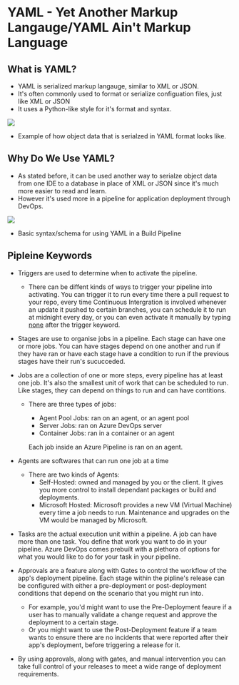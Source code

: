# YAML - Yet Another Markup Langauge/YAML Ain't Markup Language

## What is YAML?

- YAML is serialized markup langauge, similar to XML or JSON.
- It's often commonly used to format or serialize configuation files, just like XML or JSON
- It uses a Python-like style for it's format and syntax.

![](https://cdn.ttgtmedia.com/rms/onlineImages/itops-yaml_code_7_mobile.png)

- Example of how object data that is serialzed in YAML format looks like.

## Why Do We Use YAML?

- As stated before, it can be used another way to serialze object data from one IDE to a database in place of XML or JSON since it's much more easier to read and learn.
- However it's used more in a pipeline for application deployment through DevOps.

![](https://www.dotnetcurry.com/images/devops/yaml-cicd/image-4.png?w=321&h=218)

- Basic syntax/schema for using YAML in a Build Pipeline

## Pipleine Keywords

- Triggers are used to determine when to activate the pipeline.
  - There can be diffent kinds of ways to trigger your pipeline into activating. You can trigger it to run every time there a pull request to your repo, every time Continuous Intergration is involved whenever an update it pushed to certain branches, you can schedule it to run at midnight every day, or you can even activate it manually by typing <ins>none</ins> after the trigger keyword.

- Stages are use to organise jobs in a pipeline. Each stage can have one or more jobs. You can have stages depend on one another and run if they have ran or have each stage have a condition to run if the previous stages have their run's sucucceded.

- Jobs are a collection of one or more steps, every pipeline has at least one job. It's also the smallest unit of work that can be scheduled to run. Like stages, they can depend on things to run and can have contitions.
  - There are three types of jobs:
    - Agent Pool Jobs: ran on an agent, or an agent pool
    - Server Jobs: ran on Azure DevOps server
    - Container Jobs: ran in a container or an agent

    Each job inside an Azure Pipeline is ran on an agent.

- Agents are softwares that can run one job at a time
  - There are two kinds of Agents:
    - Self-Hosted: owned and managed by you or the client. It gives you more control to install dependant packages or build and deployments.
    - Microsoft Hosted: Microsoft provides a new VM (Virtual Machine) every time a job needs to run. Maintenance and upgrades on the VM would be managed by Microsoft.

- Tasks are the actual execution unit within a pipeline. A job can have more than one task. You define that work you want to do in your pipeline. Azure DevOps comes prebuilt with a plethora of options for what you would like to do for your task in your pipeline.

- Approvals are a feature along with Gates to control the workflow of the app's deployment pipeline. Each stage within the pipline's release can be configured with either a pre-deployment or post-deployment conditions that depend on the scenario that you might run into.
  - For example, you'd might want to use the Pre-Deployment feaure if a user has to manually validate a change request and approve the deployment to a certain stage.
  - Or you might want to use the Post-Deployment feature if a team wants to ensure there are no incidents that were reported after their app's deployment, before triggering a release for it.
- By using approvals, along with gates, and manual intervention you can take full control of your releases to meet a wide range of deployment requirements.
